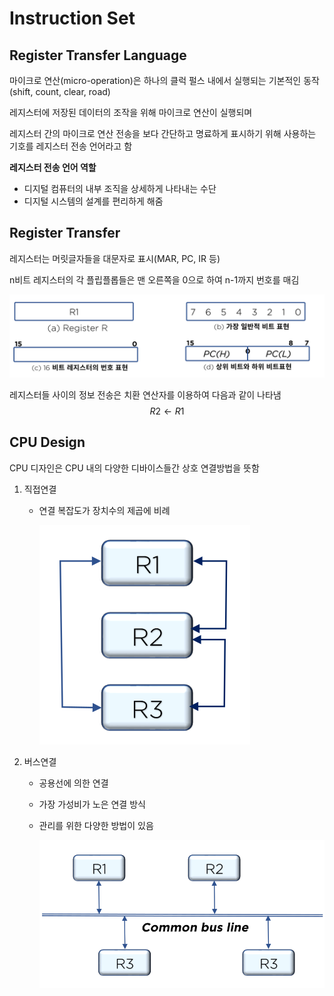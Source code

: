 # Instruction Set

## Register Transfer Language

마이크로 연산(micro-operation)은 하나의 클럭 펄스 내에서 실행되는 기본적인 동작(shift, count, clear, road)

레지스터에 저장된 데이터의 조작을 위해 마이크로 연산이 실행되며

레지스터 간의 마이크로 연산 전송을 보다 간단하고 명료하게 표시하기 위해 사용하는 기호를 레지스터 전송 언어라고 함



**레지스터 전송 언어 역할**

- 디지털 컴퓨터의 내부 조직을 상세하게 나타내는 수단
- 디지털 시스템의 설계를 편리하게 해줌



## Register Transfer

레지스터는 머릿글자들을 대문자로 표시(MAR, PC, IR 등)

n비트 레지스터의 각 플립플롭들은 맨 오른쪽을 0으로 하여 n-1까지 번호를 매김

![register](../images/ch3-2_register.png)

레지스터들 사이의 정보 전송은 치환 연산자를 이용하여 다음과 같이 나타냄
$$
R2 ← R1
$$


## CPU Design

 CPU 디자인은 CPU 내의 다양한 디바이스들간 상호 연결방법을 뜻함

1. 직접연결

   - 연결 복잡도가 장치수의 제곱에 비례 

     ![cpu design1](../images/ch3-2_cpu_design1.png)

2. 버스연결

   - 공용선에 의한 연결

   - 가장 가성비가 노은 연결 방식

   - 관리를 위한 다양한 방법이 있음

     ![cpu design1](../images/ch3-2_cpu_design2.png)